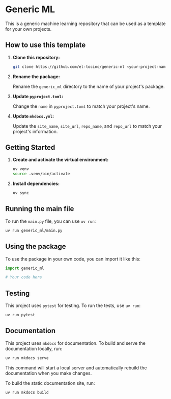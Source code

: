 # Generic ML

This is a generic machine learning repository that can be used as a template for your own projects.

## How to use this template

1.  **Clone this repository:**

    ```bash
    git clone https://github.com/el-tocino/generic-ml <your-project-name>
    ```

2.  **Rename the package:**

    Rename the `generic_ml` directory to the name of your project's package.

3.  **Update `pyproject.toml`:**

    Change the `name` in `pyproject.toml` to match your project's name.

4.  **Update `mkdocs.yml`:**

    Update the `site_name`, `site_url`, `repo_name`, and `repo_url` to match your project's information.

## Getting Started

1.  **Create and activate the virtual environment:**

    ```bash
    uv venv
    source .venv/bin/activate
    ```

2.  **Install dependencies:**

    ```bash
    uv sync
    ```

## Running the main file

To run the `main.py` file, you can use `uv run`:

```bash
uv run generic_ml/main.py
```

## Using the package

To use the package in your own code, you can import it like this:

```python
import generic_ml

# Your code here
```

## Testing

This project uses `pytest` for testing. To run the tests, use `uv run`:

```bash
uv run pytest
```

## Documentation

This project uses `mkdocs` for documentation. To build and serve the documentation locally, run:

```bash
uv run mkdocs serve
```

This command will start a local server and automatically rebuild the documentation when you make changes.

To build the static documentation site, run:

```bash
uv run mkdocs build
```
